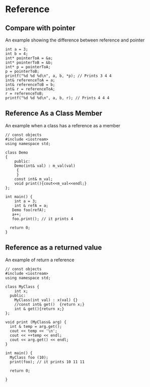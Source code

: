 # Reference 

## Compare with pointer

An example showing the difference between reference and pointer

    int a = 3;
    int b = 4;
    int* pointerToA = &a;
    int* pointerToB = &b;
    int* p = pointerToA;
    p = pointerToB;
    printf("%d %d %d\n", a, b, *p); // Prints 3 4 4
    int& referenceToA = a;
    int& referenceToB = b;
    int& r = referenceToA;
    r = referenceToB;
    printf("%d %d %d\n", a, b, r); // Prints 4 4 4
    
## Reference As a Class Member

An example when a class has a reference as a member
    
    // const objects
    #include <iostream>
    using namespace std;

    class Demo
    {
        public:
        Demo(int& val) : m_val(val)
         {
         }
        const int& m_val;
        void print(){cout<<m_val<<endl;}
    };

    int main() {
        int a = 3;
        int & refA = a;
       Demo foo(refA);
       a++;
       foo.print(); // it prints 4

      return 0;
    }

## Reference as a returned value    
    
An example of return a reference

    // const objects
    #include <iostream>
    using namespace std;

    class MyClass {
        int x;
      public:
        MyClass(int val) : x(val) {}
        //const int& get()  {return x;}
        int & get(){return x;}
    };

    void print (MyClass& arg) {
      int & temp = arg.get();
      cout << temp << '\n';
      cout << ++temp << endl;
      cout << arg.get() << endl;
    }

    int main() {
      MyClass foo (10);
      print(foo); // it prints 10 11 11

      return 0;

    }
